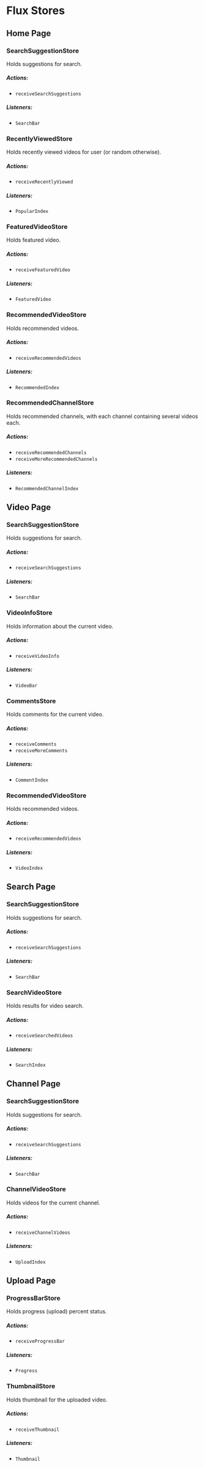 # Flux Stores

<!-- *********************************************************************** -->
<!-- *********************************************************************** -->

## Home Page

### SearchSuggestionStore
Holds suggestions for search.

##### Actions:
- `receiveSearchSuggestions`

##### Listeners:
- `SearchBar`

### RecentlyViewedStore
Holds recently viewed videos for user (or random otherwise).

##### Actions:
- `receiveRecentlyViewed`

##### Listeners:
- `PopularIndex`

### FeaturedVideoStore
Holds featured video.

##### Actions:
- `receiveFeaturedVideo`

##### Listeners:
- `FeaturedVideo`

### RecommendedVideoStore
Holds recommended videos.

##### Actions:
- `receiveRecommendedVideos`

##### Listeners:
- `RecommendedIndex`

### RecommendedChannelStore
Holds recommended channels, with each channel containing several videos each.

##### Actions:
- `receiveRecommendedChannels`
- `receiveMoreRecommendedChannels`

##### Listeners:
- `RecommendedChannelIndex`

<!-- *********************************************************************** -->
<!-- *********************************************************************** -->

## Video Page

### SearchSuggestionStore
Holds suggestions for search.

##### Actions:
- `receiveSearchSuggestions`

##### Listeners:
- `SearchBar`

### VideoInfoStore
Holds information about the current video.

##### Actions:
- `receiveVideoInfo`

##### Listeners:
- `VideoBar`

### CommentsStore
Holds comments for the current video.

##### Actions:
- `receiveComments`
- `receiveMoreComments`

##### Listeners:
- `CommentIndex`

### RecommendedVideoStore
Holds recommended videos.

##### Actions:
- `receiveRecommendedVideos`

##### Listeners:
- `VideoIndex`

<!-- *********************************************************************** -->
<!-- *********************************************************************** -->

## Search Page

### SearchSuggestionStore
Holds suggestions for search.

##### Actions:
- `receiveSearchSuggestions`

##### Listeners:
- `SearchBar`

### SearchVideoStore
Holds results for video search.

##### Actions:
- `receiveSearchedVideos`

##### Listeners:
- `SearchIndex`

<!-- *********************************************************************** -->
<!-- *********************************************************************** -->

## Channel Page

### SearchSuggestionStore
Holds suggestions for search.

##### Actions:
- `receiveSearchSuggestions`

##### Listeners:
- `SearchBar`

### ChannelVideoStore
Holds videos for the current channel.

##### Actions:
- `receiveChannelVideos`

##### Listeners:
- `UploadIndex`

<!-- *********************************************************************** -->
<!-- *********************************************************************** -->

## Upload Page

### ProgressBarStore
Holds progress (upload) percent status.

##### Actions:
- `receiveProgressBar`

##### Listeners:
- `Progress`

### ThumbnailStore
Holds thumbnail for the uploaded video.

##### Actions:
- `receiveThumbnail`

##### Listeners:
- `Thumbnail`
